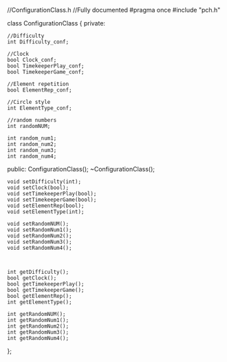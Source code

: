 //ConfigurationClass.h
//Fully documented
#pragma once
#include "pch.h"

class ConfigurationClass
{
private:

	//Difficulty
	int Difficulty_conf;

	//Clock
	bool Clock_conf;
	bool TimekeeperPlay_conf;
	bool TimekeeperGame_conf;

	//Element repetition
	bool ElementRep_conf;

	//Circle style
	int ElementType_conf;

	//random numbers
	int randomNUM;

	int random_num1;
	int random_num2;
	int random_num3;
	int random_num4;

public:
	ConfigurationClass();
	~ConfigurationClass();
	
	void setDifficulty(int);
	void setClock(bool);
	void setTimekeeperPlay(bool);
	void setTimekeeperGame(bool);
	void setElementRep(bool);
	void setElementType(int);

	void setRandomNUM();
	void setRandomNum1();
	void setRandomNum2();
	void setRandomNum3();
	void setRandomNum4();



	int getDifficulty();
	bool getClock();
	bool getTimekeeperPlay();
	bool getTimekeeperGame();
	bool getElementRep();
	int getElementType();

	int getRandomNUM();
	int getRandomNum1();
	int getRandomNum2();
	int getRandomNum3();
	int getRandomNum4();

};
